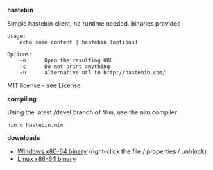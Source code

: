 **hastebin**

Simple hastebin client, no runtime needed, binaries provided 

    Usage:
        echo some content | hastebin [options]

    Options:
        -o      Open the resulting URL
        -s      Do not print anything
        -u      alternative url to http://hastebin.com/

MIT license - see License

**compiling**

Using the latest /devel branch of Nim, use the nim compiler

    nim c hastebin.nim

**downloads**

- [Windows x86-64 binary](https://github.com/keyle/hastebin/raw/master/bin/windows-x86_64/hastebin.exe) (right-click the file / properties / unblock)
- [Linux x86-64 binary](https://github.com/keyle/hastebin/raw/master/bin/linux-x86_64/hastebin)
